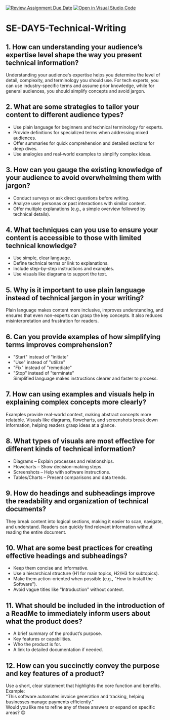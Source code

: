[![Review Assignment Due Date](https://classroom.github.com/assets/deadline-readme-button-22041afd0340ce965d47ae6ef1cefeee28c7c493a6346c4f15d667ab976d596c.svg)](https://classroom.github.com/a/zsAR-pyY)
[![Open in Visual Studio Code](https://classroom.github.com/assets/open-in-vscode-2e0aaae1b6195c2367325f4f02e2d04e9abb55f0b24a779b69b11b9e10269abc.svg)](https://classroom.github.com/online_ide?assignment_repo_id=18457196&assignment_repo_type=AssignmentRepo)
# SE-DAY5-Technical-Writing
## 1. How can understanding your audience’s expertise level shape the way you present technical information?  
Understanding your audience's expertise helps you determine the level of detail, complexity, and terminology you should use. For tech experts, you can use industry-specific terms and assume prior knowledge, while for general audiences, you should simplify concepts and avoid jargon.  

## 2. What are some strategies to tailor your content to different audience types?  
- Use plain language for beginners and technical terminology for experts.  
- Provide definitions for specialized terms when addressing mixed audiences.  
- Offer summaries for quick comprehension and detailed sections for deep dives.  
- Use analogies and real-world examples to simplify complex ideas.  

## 3. How can you gauge the existing knowledge of your audience to avoid overwhelming them with jargon?  
- Conduct surveys or ask direct questions before writing.  
- Analyze user personas or past interactions with similar content.  
- Offer multiple explanations (e.g., a simple overview followed by technical details).  

## 4. What techniques can you use to ensure your content is accessible to those with limited technical knowledge?  
- Use simple, clear language.  
- Define technical terms or link to explanations.  
- Include step-by-step instructions and examples.  
- Use visuals like diagrams to support the text.  

## 5. Why is it important to use plain language instead of technical jargon in your writing?  
Plain language makes content more inclusive, improves understanding, and ensures that even non-experts can grasp the key concepts. It also reduces misinterpretation and frustration for readers.  

## 6. Can you provide examples of how simplifying terms improves comprehension?  
- "Start" instead of "initiate"  
- "Use" instead of "utilize"  
- "Fix" instead of "remediate"  
- "Stop" instead of "terminate"  
Simplified language makes instructions clearer and faster to process.  

## 7. How can using examples and visuals help in explaining complex concepts more clearly?  
Examples provide real-world context, making abstract concepts more relatable. Visuals like diagrams, flowcharts, and screenshots break down information, helping readers grasp ideas at a glance.  

## 8. What types of visuals are most effective for different kinds of technical information?  
- Diagrams – Explain processes and relationships.  
- Flowcharts – Show decision-making steps.  
- Screenshots – Help with software instructions.  
- Tables/Charts – Present comparisons and data trends.  

## 9. How do headings and subheadings improve the readability and organization of technical documents?  
They break content into logical sections, making it easier to scan, navigate, and understand. Readers can quickly find relevant information without reading the entire document.  

## 10. What are some best practices for creating effective headings and subheadings?  
- Keep them concise and informative.  
- Use a hierarchical structure (H1 for main topics, H2/H3 for subtopics).  
- Make them action-oriented when possible (e.g., "How to Install the Software").  
- Avoid vague titles like "Introduction" without context.  

## 11. What should be included in the introduction of a ReadMe to immediately inform users about what the product does?  
- A brief summary of the product’s purpose.  
- Key features or capabilities.  
- Who the product is for.  
- A link to detailed documentation if needed.  

## 12. How can you succinctly convey the purpose and key features of a product?  
Use a short, clear statement that highlights the core function and benefits. Example:  
"This software automates invoice generation and tracking, helping businesses manage payments efficiently."  
Would you like me to refine any of these answers or expand on specific areas? 😊
